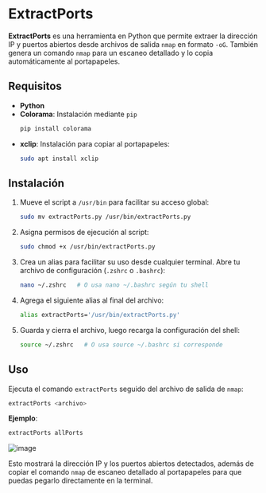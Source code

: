 # ExtractPorts

**ExtractPorts** es una herramienta en Python que permite extraer la dirección IP y puertos abiertos desde archivos de salida `nmap` en formato `-oG`. También genera un comando `nmap` para un escaneo detallado y lo copia automáticamente al portapapeles.

## Requisitos

- **Python**
- **Colorama**: Instalación mediante `pip`
  ```bash
  pip install colorama
  ```
- **xclip**: Instalación para copiar al portapapeles:
  ```bash
  sudo apt install xclip
  ```

## Instalación

1. Mueve el script a `/usr/bin` para facilitar su acceso global:
   ```bash
   sudo mv extractPorts.py /usr/bin/extractPorts.py
   ```

2. Asigna permisos de ejecución al script:
   ```bash
   sudo chmod +x /usr/bin/extractPorts.py
   ```

3. Crea un alias para facilitar su uso desde cualquier terminal. Abre tu archivo de configuración (`.zshrc` o `.bashrc`):
   ```bash
   nano ~/.zshrc   # O usa nano ~/.bashrc según tu shell
   ```

4. Agrega el siguiente alias al final del archivo:
   ```bash
   alias extractPorts='/usr/bin/extractPorts.py'
   ```

5. Guarda y cierra el archivo, luego recarga la configuración del shell:
   ```bash
   source ~/.zshrc   # O usa source ~/.bashrc si corresponde
   ```

## Uso

Ejecuta el comando `extractPorts` seguido del archivo de salida de `nmap`:

```bash
extractPorts <archivo>
```

**Ejemplo**:
```bash
extractPorts allPorts
```
![image](https://github.com/user-attachments/assets/4f845a8c-20a4-4637-9b8e-ae058d22d95d)

Esto mostrará la dirección IP y los puertos abiertos detectados, además de copiar el comando `nmap` de escaneo detallado al portapapeles para que puedas pegarlo directamente en la terminal.





